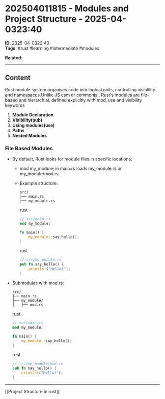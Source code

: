 # 202504011815 - Modules and Project Structure - 2025-04-0323:40
**ID**: 2025-04-0323:40  
**Tags**: #rust #learning  #intermediate #modules

**Related**: 

---

## Content

Rust module system organises code into logical units, controlling visiblility and namespaces.Unlike JS esm or commonjs , Rust's modules are file-based and hierarchial, defined explicitly with mod, use and visibility keywords


1. **Module Declaration**
2. **Visibility(pub)**
3. **Using modules(use)**
4. **Paths**
5. **Nested Modules**

### File Based Modules
- By default, Rust looks for module files in specific locations:
    
    - mod my_module; in main.rs loads my_module.rs or my_module/mod.rs.
        
    - Example structure:
        
        ```text
        src/
        ├── main.rs
        ├── my_module.rs
        ```
        
        rust
        
        ```rust
        // src/main.rs
        mod my_module;
        
        fn main() {
            my_module::say_hello();
        }
        ```
        
        rust
        
        ```rust
        // src/my_module.rs
        pub fn say_hello() {
            println!("Hello!");
        }
        ```
        
- Submodules with mod.rs:
    
    ```text
    src/
    ├── main.rs
    ├── my_module/
    │   ├── mod.rs
    ```
    
    rust
    
    ```rust
    // src/main.rs
    mod my_module;
    
    fn main() {
        my_module::say_hello();
    }
    ```
    
    rust
    
    ```rust
    // src/my_module/mod.rs
    pub fn say_hello() {
        println!("Hello!");
    }
    ```
    

---


[[Project Structure in rust]]
